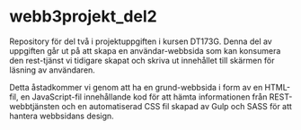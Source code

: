 # webb3projekt_del2

Repository för del två i projektuppgiften i kursen DT173G. 
Denna del av uppgiften går ut på att skapa en användar-webbsida som kan konsumera den rest-tjänst vi tidigare skapat och skriva ut innehållet till skärmen för läsning av användaren.

Detta åstadkommer vi genom att ha en grund-webbsida i form av en HTML-fil, en JavaScript-fil innehållande kod för att hämta informationen från REST-webbtjänsten och en automatiserad CSS fil skapad av Gulp och SASS för att hantera webbsidans design.
